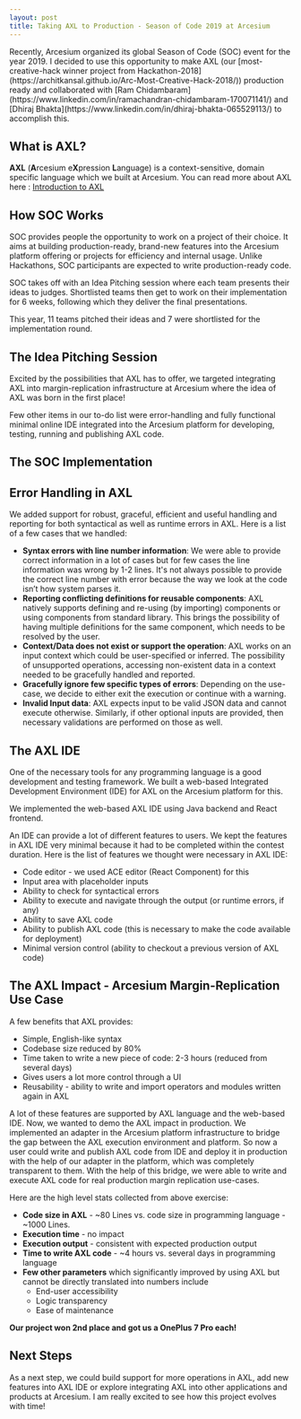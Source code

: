 ```yaml
---
layout: post
title: Taking AXL to Production - Season of Code 2019 at Arcesium
---
```


<link rel="stylesheet" type="text/css" href="{{ site.baseurl }}/post.css" />
Recently, Arcesium organized its global Season of Code (SOC) event for the year 2019. I decided to use this opportunity to make AXL (our [most-creative-hack winner project from Hackathon-2018](https://architkansal.github.io/Arc-Most-Creative-Hack-2018/)) production ready and collaborated with [Ram Chidambaram](https://www.linkedin.com/in/ramachandran-chidambaram-170071141/) and [Dhiraj Bhakta](https://www.linkedin.com/in/dhiraj-bhakta-065529113/) to accomplish this.

## What is AXL?

**AXL** (**A**rcesium e**X**pression **L**anguage) is a context-sensitive, domain specific language which we built at Arcesium. You can read more about AXL here : [Introduction to AXL](https://architkansal.github.io/Arc-Most-Creative-Hack-2018/)

## How SOC Works

SOC provides people the opportunity to work on a project of their choice. It aims at building production-ready, brand-new features into the Arcesium platform offering or projects for efficiency and internal usage. Unlike Hackathons, SOC participants are expected to write production-ready code.

SOC takes off with an Idea Pitching session where each team presents their ideas to judges. Shortlisted teams then get to work on their implementation for 6 weeks, following which they deliver the final presentations.

This year, 11 teams pitched their ideas and 7 were shortlisted for the implementation round.

## The Idea Pitching Session

Excited by the possibilities that AXL has to offer, we targeted integrating AXL into margin-replication infrastructure at Arcesium where the idea of AXL was born in the first place!


Few other items in our to-do list were error-handling and fully functional minimal online IDE integrated into the Arcesium platform for developing, testing, running and publishing AXL code.

## The SOC Implementation

## Error Handling in AXL

We added support for robust, graceful, efficient and useful handling and reporting for both syntactical as well as runtime errors in AXL. Here is a list of a few cases that we handled:

* **Syntax errors with line number information**: We were able to provide correct information in a lot of cases but for few cases the line information was wrong by 1-2 lines. It's not always possible to provide the correct line number with error because the way we look at the code isn’t how system parses it.
* **Reporting conflicting definitions for reusable components**: AXL natively supports defining and re-using (by importing) components or using components from standard library. This brings the possibility of having multiple definitions for the same component, which needs to be resolved by the user.
* **Context/Data does not exist or support the operation**: AXL works on an input context which could be user-specified or inferred. The possibility of unsupported operations, accessing non-existent data in a context needed to be gracefully handled and reported.
* **Gracefully ignore few specific types of errors**: Depending on the use-case, we decide to either exit the execution or continue with a warning.
* **Invalid Input data**: AXL expects input to be valid JSON data and cannot execute otherwise. Similarly, if other optional inputs are provided, then necessary validations are performed on those as well.

## The AXL IDE

One of the necessary tools for any programming language is a good development and testing framework. We built a web-based Integrated Development Environment (IDE) for AXL on the Arcesium platform for this. 


We implemented the web-based AXL IDE using Java backend and React frontend.

An IDE can provide a lot of different features to users. We kept the features in AXL IDE very minimal because it had to be completed within the contest duration. Here is the list of features we thought were necessary in AXL IDE:

* Code editor - we used ACE editor (React Component) for this
* Input area with placeholder inputs
* Ability to check for syntactical errors
* Ability to execute and navigate through the output (or runtime errors, if any)
* Ability to save AXL code
* Ability to publish AXL code (this is necessary to make the code available for deployment)
* Minimal version control (ability to checkout a previous version of AXL code)

## The AXL Impact - Arcesium Margin-Replication Use Case

A few benefits that AXL provides:

* Simple, English-like syntax 
* Codebase size reduced by 80% 
* Time taken to write a new piece of code: 2-3 hours (reduced from several days)
* Gives users a lot more control through a UI
* Reusability - ability to write and import operators and modules written again in AXL

A lot of these features are supported by AXL language and the web-based IDE. Now, we wanted to demo the AXL impact in production. We implemented an adapter in the Arcesium platform infrastructure to bridge the gap between the AXL execution environment and platform. So now a user could write and publish AXL code from IDE and deploy it in production with the help of our adapter in the platform, which was completely transparent to them. With the help of this bridge, we were able to write and execute AXL code for real production margin replication use-cases. 

Here are the high level stats collected from above exercise:

* **Code size in AXL** - ~80 Lines vs. code size in programming language - ~1000 Lines.
* **Execution time** - no impact
* **Execution output** - consistent with expected production output
* **Time to write AXL code** - ~4 hours vs. several days in programming language
* **Few other parameters** which significantly improved by using AXL but cannot be directly translated into numbers include 
    * End-user accessibility 
    * Logic transparency
    * Ease of maintenance

**Our project won 2nd place and got us a OnePlus 7 Pro each!**

## Next Steps

As a next step, we could build support for more operations in AXL, add new features into AXL IDE or explore integrating AXL into other applications and products at Arcesium. I am really excited to see how this project evolves with time! 


